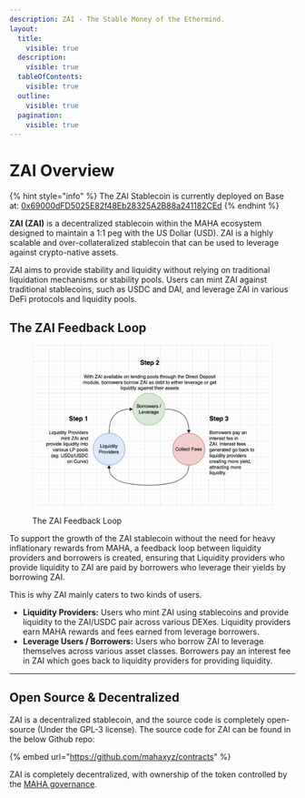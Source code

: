```yaml
---
description: ZAI - The Stable Money of the Ethermind.
layout:
  title:
    visible: true
  description:
    visible: true
  tableOfContents:
    visible: true
  outline:
    visible: true
  pagination:
    visible: true
---
```


# ZAI Overview

{% hint style="info" %}
The ZAI Stablecoin is currently deployed on Base at: [0x69000dFD5025E82f48Eb28325A2B88a241182CEd](https://basescan.org/address/0x69000dfd5025e82f48eb28325a2b88a241182ced)
{% endhint %}

**ZAI (ZAI)** is a decentralized stablecoin within the MAHA ecosystem designed to maintain a 1:1 peg with the US Dollar (USD). ZAI is a highly scalable and over-collateralized stablecoin that can be used to leverage against crypto-native assets.

ZAI aims to provide stability and liquidity without relying on traditional liquidation mechanisms or stability pools. Users can mint ZAI against traditional stablecoins, such as USDC and DAI, and leverage ZAI in various DeFi protocols and liquidity pools.

## The ZAI Feedback Loop

<figure><img src="../.gitbook/assets/image (2).png" alt=""><figcaption><p>The ZAI Feedback Loop</p></figcaption></figure>

To support the growth of the ZAI stablecoin without the need for heavy inflationary rewards from MAHA, a feedback loop between liquidity providers and borrowers is created, ensuring that Liquidity providers who provide liquidity to ZAI are paid by borrowers who leverage their yields by borrowing ZAI.

This is why ZAI mainly caters to two kinds of users.

* **Liquidity Providers:** Users who mint ZAI using stablecoins and provide liquidity to the ZAI/USDC pair across various DEXes. Liquidity providers earn MAHA rewards and fees earned from leverage borrowers.
* **Leverage Users / Borrowers:** Users who borrow ZAI to leverage themselves across various asset classes. Borrowers pay an interest fee in ZAI which goes back to liquidity providers for providing liquidity.

***

## Open Source & Decentralized

ZAI is a decentralized stablecoin, and the source code is completely open-source (Under the GPL-3 license). The source code for ZAI can be found in the below Github repo:

{% embed url="https://github.com/mahaxyz/contracts" %}

ZAI is completely decentralized, with ownership of the token controlled by the [MAHA governance](../governance-maha/maha-overview.md).
